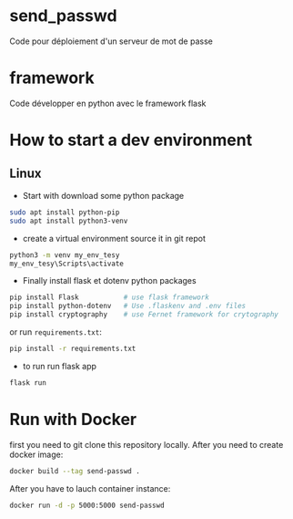 # send_passwd
Code pour déploiement d'un serveur de mot de passe

# framework

Code développer en python avec le framework flask

# How to start a dev environment

## Linux 

- Start with download some python package
```sh
sudo apt install python-pip
sudo apt install python3-venv
```

- create a virtual environment source it in git repot
```sh
python3 -m venv my_env_tesy
my_env_tesy\Scripts\activate
```

- Finally install flask et dotenv python packages
```sh
pip install Flask           # use flask framework
pip install python-dotenv   # Use .flaskenv and .env files
pip install cryptography    # use Fernet framework for crytography
```
or run ``requirements.txt``:
```sh
pip install -r requirements.txt
```

- to run run flask app 
```sh
flask run
```

# Run with Docker

first you need to git clone this repository locally. After you need to create docker image:
```sh
docker build --tag send-passwd .
```

After you have to lauch container instance:
```sh
docker run -d -p 5000:5000 send-passwd
```
